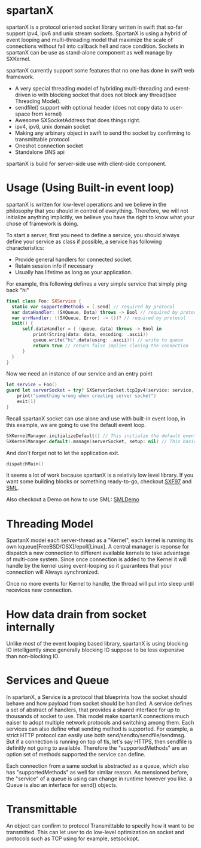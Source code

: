 # spartanX

spartanX is a protocol oriented socket library written in swift that so-far support ipv4, ipv6 and unix stream sockets. SpartanX is using a hybrid of event looping and multi-threading model that maximize the scale of connections without fall into callback hell and race condition. Sockets in spartanX can be use as stand-alone component as well manage by SXKernel.

spartanX currently support some features that no one has done in swift web framework.

* A very special threading model of hybriding multi-threading and event-driven io with blocking socket that does not block any thread(see Threading Model).
* sendfile() support with optional header (does not copy data to user-space from kernel)
* Awesome SXSocketAddress that does things right.
* ipv4, ipv6, unix domain socket
* Making any arbinary object in swift to send tho socket by confirming to transmittable protocol
* Oneshot connection socket 
* Standalone DNS api 

spartanX is build for server-side use with client-side component.

# Usage (Using Built-in event loop)

spartanX is written for low-level operations and we believe in the philosophy that you should in control of everything. Therefore, we will not initialize anything implicitly, we believe you have the right to know what your chose of framework is doing.

To start a server, first you need to define a service, you should always define your service as class if possible, a service has following characteristics:

* Provide general handlers for connected socket.
* Retain session info if necessary
* Usually has lifetime as long as your application.

For example, this following defines a very simple service that simply ping back "hi"

```swift
final class Foo: SXService {
  static var supportedMethods = [.send] // required by protocol
  var dataHandler: (SXQueue, Data) throws -> Bool // required by protocol
  var errHandler: ((SXQueue, Error) -> ())? // required by protocol
  init() {
      self.dataHandler = { (queue, data) throws -> Bool in
          print(String(data: data, encoding: .ascii))
          queue.write("hi".data(using: .ascii)!) // write to queue
          return true // return false implies closing the connection
      }
  }
}
```

Now we need an instance of our service and an entry point

```swift
let service = Foo()
guard let serverSocket = try? SXServerSocket.tcpIpv4(service: service, port: 8080) else {
    print("something wrong when creating server socket")
    exit(1)
}
```

Recall spartanX socket can use alone and use with built-in event loop, in this example, we are going to use the default event loop.

```swift
SXKernelManager.initializeDefault() // This initialze the default event loop
SXKernelManager.default!.manage(serverSocket, setup: nil) // This basically say: "Here is my socket, manage it"
```

And don't forget not to let the application exit.
```swift
dispatchMain()
```

It seems a lot of work because spartanX is a relativly low level library. If you want some building blocks or something ready-to-go, checkout [SXF97](https://github.com/projectSX0/SXF97) and [SML](https://github.com/projectSX0/SML).

Also checkout a Demo on how to use SML: [SMLDemo](https://github.com/michael-yuji/SMLDemo)

# Threading Model

SpartanX model each server-thread as a "Kernel", each kernel is running its own kqueue[FreeBSD/OSX]/epoll[Linux]. A central manager is reponse for dispatch a new connection to different available kernels to take advantage of multi-core system. Since once connection is added to the Kernel it will handle by the kernel using event-looping so it guarantees that your connection will Always synchronized.

Once no more events for Kernel to handle, the thread will put into sleep until recevices new connection.

# How data drain from socket internally

Unlike most of the event looping based library, spartanX is using blocking IO intelligently since generally blocking IO suppose to be less expensive than non-blocking IO.

# Services and Queue

In spartanX, a Service is a protocol that blueprints how the socket should behave and how payload from socket should be handled. A service defines a set of abstract of handlers, that provides a shared interface for up to thousands of socket to use. This model make spartanX connections much eaiser to adopt multiple network protocols and switching among them. Each services can also define what sending method is supported. For example, a strict HTTP protocol can easily use both send/sendto/sendfile/sendmsg. But if a connection is running on top of tls, let's say HTTPS, then sendfile is definitly not going to available. Therefore the "supportedMethods" are an option set of methods supported the service can define. 

Each connection from a same socket is abstracted as a queue, which also has "supportedMethods" as well for similar reason. As mensioned before, the "service" of a queue is using can change in runtime however you like. a Queue is also an interface for send() objects.

# Transmittable

An object can confirm to protocol Transmittable to specify how it want to be transmitted. This can let user to do low-level optimization on socket and protocols such as TCP using for example, setsockopt.


